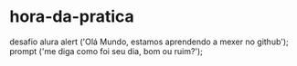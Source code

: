 # hora-da-pratica
desafio alura
alert ('Olá Mundo, estamos aprendendo a mexer no github');
prompt ('me diga como foi seu dia, bom ou ruim?');
